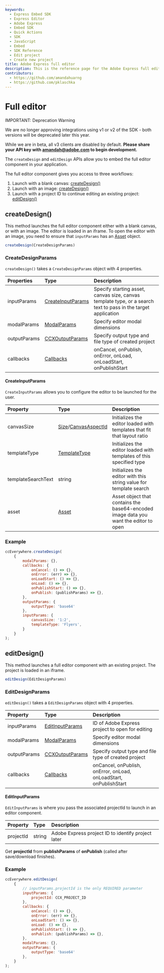 ```yaml
---
keywords:
  - Express Embed SDK
  - Express Editor
  - Adobe Express
  - Embed SDK
  - Quick Actions
  - SDK
  - JavaScript
  - Embed
  - SDK Reference
  - Edit project
  - Create new project
title: Adobe Express full editor
description: This is the reference page for the Adobe Express full editor component.
contributors:
  - https://github.com/amandahuarng
  - https://github.com/pklaschka
---
```

# Full editor

<InlineAlert variant="error" slots="header, text1, text2" />

IMPORTANT: Deprecation Warning

We are no longer approving integrations using v1 or v2 of the SDK - both versions will be deprecated later this year.

While we are in beta, all v3 clients are disabled by default. **Please share your API key with amandah@adobe.com to begin development.**

The `createDesign` and `editDesign` APIs allow you to embed the full editor component in your application.

The full editor component gives you access to three workflows:

1. Launch with a blank canvas: [createDesign()](#createdesign)
2. Launch with an image: [createDesign()](#createdesign)
3. Launch with a project ID to continue editing an existing project: [editDesign()](#editdesign)

## createDesign()

This method launches the full editor component either with a blank canvas, or with an image. The editor is loaded in an iframe. To open the editor with an image, you need to ensure that `inputParams` has an [Asset](../shared_types/index.md#asset) object.

```js
createDesign(CreateDesignParams)
```

### CreateDesignParams

`createDesign()` takes a `CreateDesignParams` object with 4 properties.

| Properties | Type | Description
| :-- | :--| :--
| inputParams | [CreateInputParams](#createinputparams) | Specify starting asset, canvas size, canvas template type, or a search text to pass in the target application
| modalParams | [ModalParams](../shared_types/index.md#modalparams) | Specify editor modal dimensions
| outputParams | [CCXOutputParams](../shared_types/index.md#ccxoutputparams) | Specify output type and file type of created project
| callbacks | [Callbacks](../shared_types/index.md#callbacks) | onCancel, onPublish, onError, onLoad, onLoadStart, onPublishStart

#### CreateInputParams

`CreateInputParams` allows you to configure the editor to be launched for the user.

| Property | Type| Description
| :-- | :--| :--
| canvasSize| [Size](../shared_types/index.md#size)/[CanvasAspectId](../../../guides/full_editor/customization/index.md#canvasaspectid) | Initializes the editor loaded with templates that fit that layout ratio
| templateType | [TemplateType](../../../guides/full_editor/customization/index.md#templatetype) | Initializes the editor loaded with templates of this specified type
| templateSearchText | string | Initializes the editor with this string value for template search
| asset | [Asset](../shared_types/index.md#asset) | Asset object that contains the base64-encoded image data you want the editor to open

### Example

```js
ccEverywhere.createDesign(
    {
        modalParams: {},
        callbacks: {
            onCancel: () => {},
            onError: (err) => {},
            onLoadStart: () => {},
            onLoad: () => {},
            onPublishStart: () => {},
            onPublish: (publishParams) => {},
        },
        outputParams: { 
            outputType: 'base64'
        },
        inputParams: { 
            canvasSize: '1:2',
            templateType: 'Flyers',
        }
    }
); 
```

## editDesign()

This method launches a full editor component with an existing project. The project is loaded in an iframe.

```js
editDesign(EditDesignParams)
```

### EditDesignParams

`editDesign()` takes a `EditDesignParams` object with 4 properties.

| Property | Type | Description
| :-- | :--| :--
| inputParams | [EditInputParams](#editinputparams) | ID of Adobe Express project to open for editing
| modalParams | [ModalParams](../shared_types/index.md#modalparams) | Specify editor modal dimensions
| outputParams | [CCXOutputParams](../shared_types/index.md#ccxoutputparams) | Specify output type and file type of created project
| callbacks | [Callbacks](../shared_types/index.md#callbacks) | onCancel, onPublish, onError, onLoad, onLoadStart, onPublishStart

#### EditInputParams

`EditInputParams` is where you pass the associated projectId to launch in an editor component.
  
| Property | Type | Description
| :-- | :--| :--
| projectId| string | Adobe Express project ID to identify project later

Get **projectId** from **publishParams** of **onPublish** (called after save/download finishes).

### Example

```js
ccEverywhere.editDesign(
    {
        // inputParams.projectId is the only REQUIRED parameter
        inputParams: { 
            projectId: CCX_PROJECT_ID 
        },
        callbacks: {
            onCancel: () => {},
            onError: (err) => {},
            onLoadStart: () => {},
            onLoad: () => {},
            onPublishStart: () => {},
            onPublish: (publishParams) => {},
        },
        modalParams: {},
        outputParams: { 
            outputType: 'base64'
        },
    }
);
```

